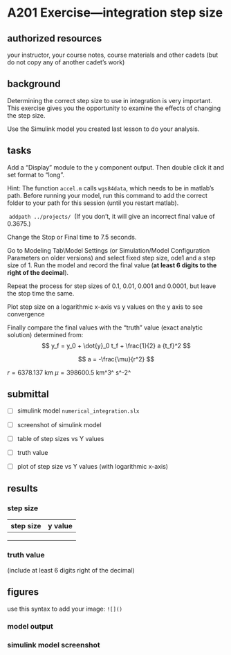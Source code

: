 # A201 Exercise—integration step size

## authorized resources

 your instructor, your course notes, course materials and other cadets (but do not copy any of another cadet’s work)



## background 

Determining the correct step size to use in integration is very important. This exercise gives you the opportunity to examine the effects of changing the step size.  

Use the Simulink model you created last lesson to do your analysis. 

## tasks

Add a “Display” module to the y component output. Then double click it and set format to “long”.

Hint: The function `accel.m` calls `wgs84data`, which needs to be in matlab’s path. Before running your model, run this command to add the correct folder to your path for this session (until you restart matlab). 

​	`addpath ../projects/` 
​	(If you don’t, it will give an incorrect final value of 0.3675.)

Change the Stop or Final time to 7.5 seconds.

Go to Modeling Tab\Model Settings (or Simulation/Model Configuration Parameters on older versions) and select fixed step size, ode1 and a step size of 1. Run the model and record the final value (**at least 6 digits to the right of the decimal**).

Repeat the process for step sizes of  0.1, 0.01, 0.001 and 0.0001, but leave the stop time the same. 

Plot step size on a logarithmic x-axis vs y values on the y axis to see convergence

Finally compare the final values with the “truth” value (exact analytic solution) determined from:
$$
y_f = y_0 + \dot{y}_0 t_f + \frac{1}{2} a {t_f}^2
$$

$$
a = -\frac{\mu}{r^2}
$$

$r=6378.137$ km
$\mu=398600.5$ km^3^ s^-2^



## submittal 

- [ ] simulink model `numerical_integration.slx`
- [ ] screenshot of simulink model
- [ ] table of step sizes vs Y values
- [ ] truth value
- [ ] plot of step size vs Y values (with logarithmic x-axis)



## results 



### step size

| step size | y value |
| --------- | ------- |
|           |         |
|           |         |
|           |         |



### truth value

(include at least 6 digits right of the decimal)



## figures

use this syntax to add your image: `![]()`

### model output



### simulink model screenshot

